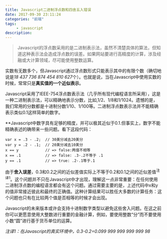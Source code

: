 ```yaml
---
title: Javascript二进制浮点数和四舍五入错误
date: 2017-09-30 23:11:24
categories: "前端"
tags:
     - javascript
description:
---
```


> Javascript的浮点数采用的是二进制表示法，虽然不清楚具体的算法，但知道这种表示法会造成浮点数的误差。如果网站要进行高精度的计算，涉及经融或大计算领域，尽可能使用整数运算。
<!--more-->

实数有无数多个，但Javascript通过浮点数形式只能表示其中的有限个数（确切地说是*18 437 736 874 454 810 627*个）。也就是说，当在Javascript中使用实数的时候，常常只是**真实值的一个近似表示**。

Javascript采用了IEEE-754浮点数表示法（几乎所有现代编程语言所采用），这是一种二进制表示法，可以精确地表示分数，比如,1/2、1/8和1/1024。遗憾的是，我们常用的分数都是十进制分数1/10、1/100等。二进制浮点数表示法并不能精确表示类似0.1这样简单的数字。

**Javascript中数字具有足够的精度，并可以极其近似于0.1.但事实上，数字不能精确表述的确带来一些问题。看下这段代码：
```
var x = .3 - .2;  // 30美分减去20美分
var y = .2 - .1;  // 20美分减去10美分
x == y            // => false:两值不相等
x == .1           // => false: .3-.2不等于 .1
y == .1           // => true: .2-.1等于.1
```

由于**舍入误差**，0.3和0.2之间的近似差值实际上不等于0.2和0.1之间的近似差值<sup>注译1</sup>。这个问题并不只在Javascript中才出现，理解这一点非常重要：在任何使用二进制浮点数的编程语言都会有这个问题。通过需要主要的是，上述代码中x和y的值非常接近彼此和最终的正确值。这种计算结果可以胜任大多数的计算任务：这个问题也只有在比较两个值是否相等的时候才会出现。

Javascript的未来版本或许会支持十进制数字类型以避免这些舍入问题。在这之前你可以更愿意使用大整数进行重要的金融计算，例如，要使用整数“分”而不要使用小数“圆”进行基于货币单位的运算。

*注译1：在Javascript的真实环境中，0.3-0.2=0.099 999 999 999 999 98*

